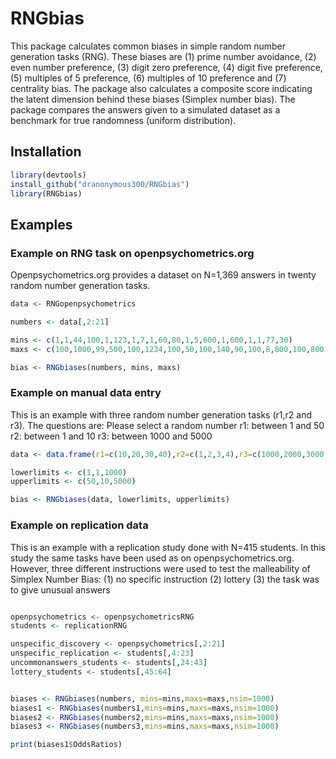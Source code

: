 # RNGbias

This package calculates common biases in simple random number generation tasks (RNG). These biases are (1) prime number avoidance, (2) even number preference, (3) digit zero preference, (4) digit five preference, (5) multiples of 5 preference, (6) multiples of 10 preference and (7) centrality bias. The package also calculates a composite score indicating the latent dimension behind these biases (Simplex number bias). The package compares the answers given to a simulated dataset as a benchmark for true randomness (uniform distribution). 

## Installation

```R 
library(devtools)
install_github("dranonymous300/RNGbias")
library(RNGbias)
```



## Examples


### Example on RNG task on openpsychometrics.org

Openpsychometrics.org provides a dataset on N=1,369 answers in twenty random number generation tasks.

```R 
data <- RNGopenpsychometrics

numbers <- data[,2:21]

mins <- c(1,1,44,100,1,123,1,7,1,60,80,1,5,600,1,600,1,1,77,30)
maxs <- c(100,1000,99,500,100,1234,100,50,100,140,90,100,8,800,100,800,4,100,4012,60)

bias <- RNGbiases(numbers, mins, maxs)


```




### Example on manual data entry

This is an example with three random number generation tasks (r1,r2 and r3). The questions are:
Please select a random number
r1: between 1 and 50
r2: between 1 and 10
r3: between 1000 and 5000

```R 
data <- data.frame(r1=c(10,20,30,40),r2=c(1,2,3,4),r3=c(1000,2000,3000,4000))

lowerlimits <- c(1,1,1000)
upperlimits <- c(50,10,5000)

bias <- RNGbiases(data, lowerlimits, upperlimits)


```





### Example on replication data

This is an example with a replication study done with N=415 students. In this study the same tasks have been used as on openpsychometrics.org. However, three different instructions were used to test the malleability of Simplex Number Bias: (1) no specific instruction (2) lottery (3) the task was to give unusual answers 

```R 

openpsychometrics <- openpsychometricsRNG
students <- replicationRNG

unspecific_discovery <- openpsychometrics[,2:21]
unspecific_replication <- students[,4:23]
uncommonanswers_students <- students[,24:43]
lottery_students <- students[,45:64]


biases <- RNGbiases(numbers, mins=mins,maxs=maxs,nsim=1000)
biases1 <- RNGbiases(numbers1,mins=mins,maxs=maxs,nsim=1000)
biases2 <- RNGbiases(numbers2,mins=mins,maxs=maxs,nsim=1000)
biases3 <- RNGbiases(numbers3,mins=mins,maxs=maxs,nsim=1000)

print(biases1$OddsRatios)



```





